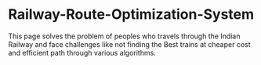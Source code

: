# Railway-Route-Optimization-System
This page solves the problem of peoples who travels through the Indian Railway and face challenges like not finding the Best trains at cheaper cost and efficient path through various algorithms.
